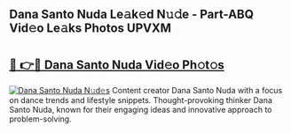 ## Dana Santo Nuda Le𝚊k𝚎d N𝚞𝚍e - Part-ABQ Vid𝚎o Le𝚊ks Photos UPVXM

# <h2><a href="http://fbd3891.evod.top/?m=Dana+Santo+Nuda">🔗 👉🔴 Dana Santo Nuda Vid𝚎o Ph𝚘t𝚘s</a></h2>

[![Dana Santo Nuda N𝚞d𝚎s](https://i.imgur.com/8V9OHl7.gif)](http://fbd3891.evod.top/?m=Dana+Santo+Nuda)
Content creator Dana Santo Nuda with a focus on dance trends and lifestyle snippets. Thought-provoking thinker Dana Santo Nuda, known for their engaging ideas and innovative approach to problem-solving. 
